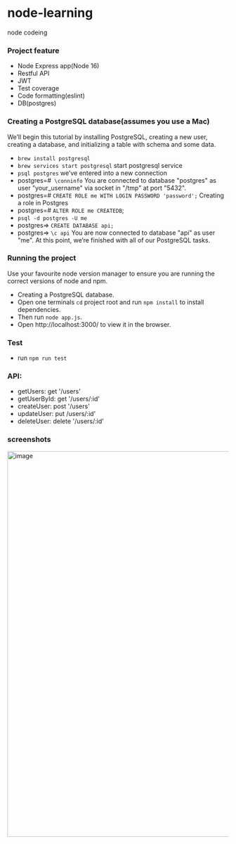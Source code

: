 # node-learning
node codeing
### Project feature

- Node Express app(Node 16)
- Restful API
- JWT
- Test coverage
- Code formatting(eslint)
- DB(postgres)

### Creating a PostgreSQL database(assumes you use a Mac)
We’ll begin this tutorial by installing PostgreSQL, creating a new user, creating a database, and initializing a table with schema and some data.
- `brew install postgresql`
- `brew services start postgresql`   start postgresql service
- `psql postgres`  we’ve entered into a new connection
- postgres=#` \conninfo`  You are connected to database "postgres" as user "your_username" via socket in "/tmp" at port "5432".
- postgres=# `CREATE ROLE me WITH LOGIN PASSWORD 'password';` Creating a role in Postgres
- postgres=# `ALTER ROLE me CREATEDB`;
- `psql -d postgres -U me`
- postgres=> `CREATE DATABASE api;`
- postgres=> `\c api`  You are now connected to database "api" as user "me".
At this point, we’re finished with all of our PostgreSQL tasks.

### Running the project
Use your favourite node version manager to ensure you are running the correct versions of node and npm.
- Creating a PostgreSQL database.
- Open one terminals `cd` project root and  run `npm install` to install dependencies.
- Then run `node app.js`.
- Open http://localhost:3000/ to view it in the browser.

### Test

- run `npm run test`

### API:
-  getUsers:    get '/users'
- getUserById: get '/users/:id'
- createUser: post '/users'
- updateUser: put  /users/:id'
- deleteUser: delete '/users/:id'

### screenshots
<img width="878" alt="image" src="https://user-images.githubusercontent.com/103567907/163751757-cb116ead-d0ba-4463-90be-4621e8350306.png">
